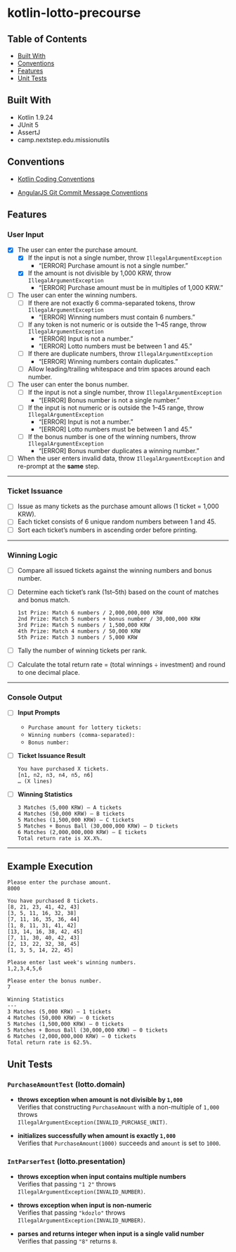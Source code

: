# kotlin-lotto-precourse

## Table of Contents

- [Built With](#built-with)  
- [Conventions](#conventions)  
- [Features](#features)
- [Unit Tests](#unit-tests)  


## Built With

- Kotlin 1.9.24  
- JUnit 5  
- AssertJ  
- camp.nextstep.edu.missionutils

## Conventions
- [Kotlin Coding Conventions](https://kotlinlang.org/docs/coding-conventions.html)

- [AngularJS Git Commit Message Conventions](https://gist.github.com/stephenparish/9941e89d80e2bc58a153)

## Features
### User Input
- [x] The user can enter the purchase amount.  
  - [x] If the input is not a single number, throw `IllegalArgumentException`  
    - “[ERROR] Purchase amount is not a single number.”  
  - [x] If the amount is not divisible by 1,000 KRW, throw `IllegalArgumentException`  
    - “[ERROR] Purchase amount must be in multiples of 1,000 KRW.”

- [ ] The user can enter the winning numbers.  
  - [ ] If there are not exactly 6 comma-separated tokens, throw `IllegalArgumentException`  
    - “[ERROR] Winning numbers must contain 6 numbers.”  
  - [ ] If any token is not numeric or is outside the 1–45 range, throw `IllegalArgumentException`  
    - “[ERROR] Input is not a number.”  
    - “[ERROR] Lotto numbers must be between 1 and 45.”  
  - [ ] If there are duplicate numbers, throw `IllegalArgumentException`  
    - “[ERROR] Winning numbers contain duplicates.”  
  - [ ] Allow leading/trailing whitespace and trim spaces around each number.

- [ ] The user can enter the bonus number.  
  - [ ] If the input is not a single number, throw `IllegalArgumentException`  
    - “[ERROR] Bonus number is not a single number.”  
  - [ ] If the input is not numeric or is outside the 1–45 range, throw `IllegalArgumentException`  
    - “[ERROR] Input is not a number.”  
    - “[ERROR] Lotto numbers must be between 1 and 45.”  
  - [ ] If the bonus number is one of the winning numbers, throw `IllegalArgumentException`  
    - “[ERROR] Bonus number duplicates a winning number.”

- [ ] When the user enters invalid data, throw `IllegalArgumentException` and re-prompt at the **same** step.

---

### Ticket Issuance
- [ ] Issue as many tickets as the purchase amount allows (1 ticket = 1,000 KRW).  
- [ ] Each ticket consists of 6 unique random numbers between 1 and 45.  
- [ ] Sort each ticket’s numbers in ascending order before printing.

---

### Winning Logic
- [ ] Compare all issued tickets against the winning numbers and bonus number.  
- [ ] Determine each ticket’s rank (1st–5th) based on the count of matches and bonus match.  
    ```
    1st Prize: Match 6 numbers / 2,000,000,000 KRW
    2nd Prize: Match 5 numbers + bonus number / 30,000,000 KRW
    3rd Prize: Match 5 numbers / 1,500,000 KRW
    4th Prize: Match 4 numbers / 50,000 KRW
    5th Prize: Match 3 numbers / 5,000 KRW
    ```

- [ ] Tally the number of winning tickets per rank.  
- [ ] Calculate the total return rate = (total winnings ÷ investment) and round to one decimal place.

---

### Console Output
- [ ] **Input Prompts**  
  - `Purchase amount for lottery tickets:`  
  - `Winning numbers (comma-separated):`  
  - `Bonus number:`

- [ ] **Ticket Issuance Result**  
    ```
    You have purchased X tickets.
    [n1, n2, n3, n4, n5, n6]
    … (X lines)
    ```

- [ ] **Winning Statistics** 
    ```
    3 Matches (5,000 KRW) – A tickets
    4 Matches (50,000 KRW) – B tickets
    5 Matches (1,500,000 KRW) – C tickets
    5 Matches + Bonus Ball (30,000,000 KRW) – D tickets
    6 Matches (2,000,000,000 KRW) – E tickets
    Total return rate is XX.X%.
    ```

---

## Example Execution
```
Please enter the purchase amount.
8000

You have purchased 8 tickets.
[8, 21, 23, 41, 42, 43] 
[3, 5, 11, 16, 32, 38] 
[7, 11, 16, 35, 36, 44] 
[1, 8, 11, 31, 41, 42] 
[13, 14, 16, 38, 42, 45] 
[7, 11, 30, 40, 42, 43] 
[2, 13, 22, 32, 38, 45] 
[1, 3, 5, 14, 22, 45]

Please enter last week's winning numbers.
1,2,3,4,5,6

Please enter the bonus number.
7

Winning Statistics
---
3 Matches (5,000 KRW) – 1 tickets
4 Matches (50,000 KRW) – 0 tickets
5 Matches (1,500,000 KRW) – 0 tickets
5 Matches + Bonus Ball (30,000,000 KRW) – 0 tickets
6 Matches (2,000,000,000 KRW) – 0 tickets
Total return rate is 62.5%.
```

## Unit Tests

### `PurchaseAmountTest` (lotto.domain)
- **throws exception when amount is not divisible by `1,000`**  
  Verifies that constructing `PurchaseAmount` with a non-multiple of `1,000` throws  
  `IllegalArgumentException(INVALID_PURCHASE_UNIT)`.

- **initializes successfully when amount is exactly `1,000`**  
  Verifies that `PurchaseAmount(1000)` succeeds and `amount` is set to `1000`.

### `IntParserTest` (lotto.presentation)
- **throws exception when input contains multiple numbers**  
  Verifies that passing `"1 2"` throws `IllegalArgumentException(INVALID_NUMBER)`.

- **throws exception when input is non-numeric**  
  Verifies that passing `"kdozlo"` throws `IllegalArgumentException(INVALID_NUMBER)`.

- **parses and returns integer when input is a single valid number**  
  Verifies that passing `"8"` returns `8`.
